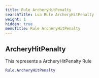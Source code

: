 ```yaml
---
title: Rule ArcheryHitPenalty
searchTitle: Lua Rule ArcheryHitPenalty
weight: 1
hidden: true
menuTitle: Rule ArcheryHitPenalty
---
```

## ArcheryHitPenalty

This represents a ArcheryHitPenalty Rule
```lua
Rule.ArcheryHitPenalty
```